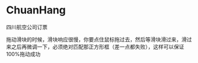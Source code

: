 # ChuanHang
四川航空公司订票

拖动滑块的时候，滑块响应很慢，你要点住鼠标拖过去，然后等滑块滑过来，滑过来之后再微调一下，必须绝对匹配那正方形框（差一点都失败），这样可以保证100%拖动成功
